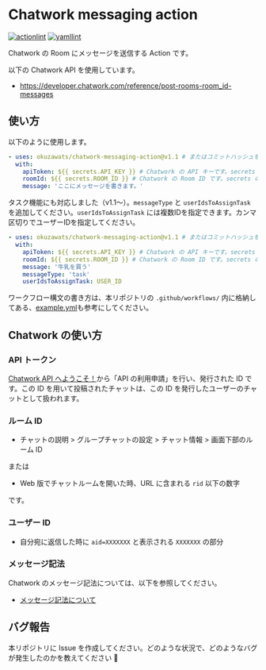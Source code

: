 # Chatwork messaging action

[![actionlint](https://github.com/okuzawats/chatwork-messaging-action/actions/workflows/actionlint.yml/badge.svg?branch=main)](https://github.com/okuzawats/chatwork-messaging-action/actions/workflows/actionlint.yml)
[![yamllint](https://github.com/okuzawats/chatwork-messaging-action/actions/workflows/yamllint.yml/badge.svg?branch=main)](https://github.com/okuzawats/chatwork-messaging-action/actions/workflows/yamllint.yml)

Chatwork の Room にメッセージを送信する Action です。

以下の Chatwork API を使用しています。

- https://developer.chatwork.com/reference/post-rooms-room_id-messages

## 使い方

以下のように使用します。

```yml
- uses: okuzawats/chatwork-messaging-action@v1.1 # またはコミットハッシュを使用してください。
  with:
    apiToken: ${{ secrets.API_KEY }} # Chatwork の API キーです。secrets の利用を推奨します。
    roomId: ${{ secrets.ROOM_ID }} # Chatwork の Room ID です。secrets の利用を推奨します。
    message: 'ここにメッセージを書きます。'
```

タスク機能にも対応しました（v1.1〜）。`messageType` と `userIdsToAssignTask` を追加してください。`userIdsToAssignTask` には複数IDを指定できます。カンマ区切りでユーザーIDを指定してください。

```yml
- uses: okuzawats/chatwork-messaging-action@v1.1 # またはコミットハッシュを使用してください。
  with:
    apiToken: ${{ secrets.API_KEY }} # Chatwork の API キーです。secrets の利用を推奨します。
    roomId: ${{ secrets.ROOM_ID }} # Chatwork の Room ID です。secrets の利用を推奨します。
    message: '牛乳を買う'
    messageType: 'task'
    userIdsToAssignTask: USER_ID
```

ワークフロー構文の書き方は、本リポジトリの `.github/workflows/` 内に格納してある、[example.yml](https://github.com/okuzawats/chatwork-messaging-action/blob/main/.github/workflows/example.yml)も参考にしてください。

## Chatwork の使い方

### API トークン

[Chatwork API へようこそ！](https://developer.chatwork.com/docs)から「API の利用申請」を行い、発行された ID です。この ID を用いて投稿されたチャットは、この ID を発行したユーザーのチャットとして扱われます。

### ルーム ID

- チャットの説明 > グループチャットの設定 > チャット情報 > 画面下部のルーム ID

または

- Web 版でチャットルームを開いた時、URL に含まれる `rid` 以下の数字

です。

### ユーザー ID

- 自分宛に返信した時に `aid=XXXXXXX` と表示される `XXXXXXX` の部分

### メッセージ記法

Chatwork のメッセージ記法については、以下を参照してください。

- [メッセージ記法について](https://developer.chatwork.com/docs/message-notation)

## バグ報告

本リポジトリに Issue を作成してください。どのような状況で、どのようなバグが発生したのかを教えてください 🙇
